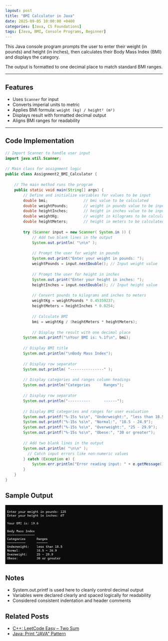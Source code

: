 ```yaml
---
layout: post
title: "BMI Calculator in Java"
date: 2025-09-05 10:00:00 +0400
categories: [Java, CS Foundations]
tags: [Java, BMI, Console Programs, Beginner]
---
```


This Java console program prompts the user to enter their weight (in pounds) and height (in inches), then calculates their Body Mass Index (BMI) and displays the category.

The output is formatted to one decimal place to match standard BMI ranges.

---

## Features

- Uses `Scanner` for input
- Converts imperial units to metric
- Applies BMI formula: `weight (kg) / height² (m²)`
- Displays result with formatted decimal output
- Aligns BMI ranges for readability

---

## Code Implementation

```java
// Import Scanner to handle user input
import java.util.Scanner;
 
// Main class for assignment logic
public class Assignment2_BMI_Calculator {

    // The main method runs the program
    public static void main(String[] args) {    
        // Define and initialize variables for values to be input
        double bmi;                // bmi value to be calculated
        double weightPounds;       // weight in pounds value to be input
        double heightInches;       // height in inches value to be input
        double weightKg;           // weight in kilograms to be calculated
        double heightMeters;       // height in meters to be calculated

        try (Scanner input = new Scanner( System.in )) {
            // Add two blank lines in the output
            System.out.println( "\n\n" );

            // Prompt the user for weight in pounds
            System.out.print("Enter your weight in pounds: ");
            weightPounds = input.nextDouble(); // Input weight value

            // Prompt the user for height in inches
            System.out.print("Enter your height in inches: ");
            heightInches = input.nextDouble(); // Input height value
            
            // Convert pounds to kilograms and inches to meters
            weightKg = weightPounds * 0.45359237;
            heightMeters = heightInches * 0.0254;

            // Calculate BMI
            bmi = weightKg / (heightMeters * heightMeters);

            // Display the result with one decimal place
        System.out.printf("\nYour BMI is: %.1f\n", bmi);

        // Display BMI title
        System.out.println("\nBody Mass Index");

        // Display row separator
        System.out.println( "---------------" );

        // Display categories and ranges column headings
        System.out.println("Categories      Ranges");

        // Display row separator
        System.out.println("----------      ------");
        
        // Display BMI categories and ranges for user evaluation
        System.out.printf("%-15s %s\n", "Underweight:", "less than 18.5");
        System.out.printf("%-15s %s\n", "Normal:", "18.5 - 24.9");
        System.out.printf("%-15s %s\n", "Overweight:", "25 - 29.9");
        System.out.printf("%-15s %s\n", "Obese:", "30 or greater");

        // Add two blank lines in the output
        System.out.println( "\n\n" );
          // Catch input errors like non-numeric values
        } catch (Exception e) {
            System.err.println("Error reading input: " + e.getMessage());
        }
    }
}
```

## Sample Output
![Console output showing Body Mass Index (BMI)](/assets/img/bmi-calculator.png)  

## Notes
- System.out.printf is used here to cleanly control decimal output
- Variables were declared clearly and spaced logically for readability
- Considered consistent indentation and header comments

## Related Posts
- [C++: LeetCode Easy – Two Sum](https://anthony-reese.github.io/posts/2025-03-02-leetcode-167-two-sum-ii-input-array-is-sorted.markdown)
- [Java: Print "JAVA" Pattern](https://anthony-reese.github.io/posts/2025-08-28-java-pattern.md)